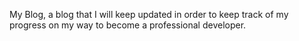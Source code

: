 My Blog, a blog that I will keep updated in order to keep track of my progress on my way to become a professional developer.